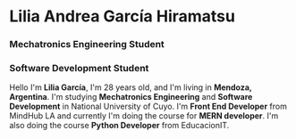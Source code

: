 # Lilia Andrea García Hiramatsu

### Mechatronics Engineering Student
### Software Development Student

Hello I'm **Lilia García**, I'm 28 years old, and I'm living in **Mendoza, Argentina**. I'm studying **Mechatronics Engineering** and **Software Development** in National University of Cuyo.
I'm **Front End Developer** from MindHub LA and currently I'm doing the course for **MERN developer**.
I'm also doing the course **Python Developer** from EducacionIT. 
